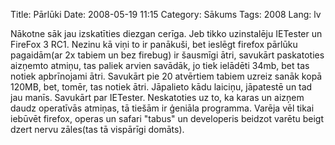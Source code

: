 Title: Pārlūki
Date: 2008-05-19 11:15
Category: Sākums
Tags: 2008
Lang: lv

Nākotne sāk jau izskatīties diezgan cerīga. Jeb tikko uzinstalēju IETester un FireFox 3 RC1. Nezinu kā viņi to ir panākuši, bet ieslēgt firefox pārlūku pagaidām(ar 2x tabiem un bez firebug) ir šausmīgi ātri, savukārt paskatoties aizņemto atmiņu, tas paliek arvien savādāk, jo tiek ielādēti 34mb, bet tas notiek apbrīnojami ātri. Savukārt pie 20 atvērtiem tabiem uzreiz sanāk kopā 120MB, bet, tomēr, tas notiek ātri. Jāpalieto kādu laiciņu, jāpatestē un tad jau manīs.
Savukārt par IETester. Neskatoties uz to, ka karas un aizņem daudz operatīvās atmiņas, tā tiešām ir ģeniāla programma. Varēja vēl tikai iebūvēt firefox, operas un safari "tabus" un developeris beidzot varētu beigt dzert nervu zāles(tas tā vispārīgi domāts).
